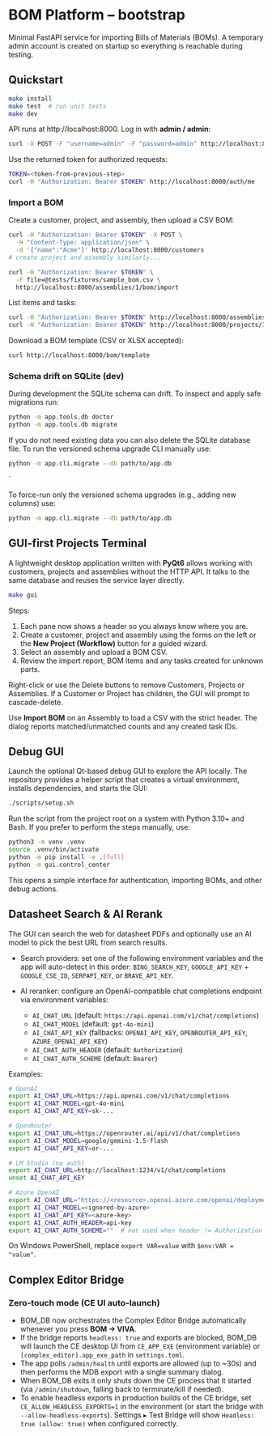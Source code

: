 # BOM Platform – bootstrap

Minimal FastAPI service for importing Bills of Materials (BOMs).
A temporary admin account is created on startup so everything is reachable during testing.

## Quickstart

```bash
make install
make test  # run unit tests
make dev
```

API runs at http://localhost:8000. Log in with **admin / admin**:

```bash
curl -X POST -F "username=admin" -F "password=admin" http://localhost:8000/auth/token
```

Use the returned token for authorized requests:

```bash
TOKEN=<token-from-previous-step>
curl -H "Authorization: Bearer $TOKEN" http://localhost:8000/auth/me
```

### Import a BOM

Create a customer, project, and assembly, then upload a CSV BOM:

```bash
curl -H "Authorization: Bearer $TOKEN" -X POST \
  -H "Content-Type: application/json" \
  -d '{"name":"Acme"}' http://localhost:8000/customers
# create project and assembly similarly...

curl -H "Authorization: Bearer $TOKEN" \
  -F file=@tests/fixtures/sample_bom.csv \
  http://localhost:8000/assemblies/1/bom/import
```

List items and tasks:

```bash
curl -H "Authorization: Bearer $TOKEN" http://localhost:8000/assemblies/1/bom/items
curl -H "Authorization: Bearer $TOKEN" http://localhost:8000/projects/1/tasks
```

Download a BOM template (CSV or XLSX accepted):

```bash
curl http://localhost:8000/bom/template
```

### Schema drift on SQLite (dev)

During development the SQLite schema can drift. To inspect and apply safe
migrations run:

```bash
python -m app.tools.db doctor
python -m app.tools.db migrate
```

If you do not need existing data you can also delete the SQLite database file.
To run the versioned schema upgrade CLI manually use:

```bash
python -m app.cli.migrate --db path/to/app.db
```
`


To force-run only the versioned schema upgrades (e.g., adding new columns) use:

```bash
python -m app.cli.migrate --db path/to/app.db
```

## GUI-first Projects Terminal

A lightweight desktop application written with **PyQt6** allows working with
customers, projects and assemblies without the HTTP API.  It talks to the same
database and reuses the service layer directly.

```bash
make gui
```

Steps:

1. Each pane now shows a header so you always know where you are.
2. Create a customer, project and assembly using the forms on the left or the
   **New Project (Workflow)** button for a guided wizard.
3. Select an assembly and upload a BOM CSV.
4. Review the import report, BOM items and any tasks created for unknown parts.

Right-click or use the Delete buttons to remove Customers, Projects or Assemblies. If
a Customer or Project has children, the GUI will prompt to cascade-delete.

Use **Import BOM** on an Assembly to load a CSV with the strict header. The dialog
reports matched/unmatched counts and any created task IDs.

## Debug GUI

Launch the optional Qt-based debug GUI to explore the API locally. The
repository provides a helper script that creates a virtual environment,
installs dependencies, and starts the GUI:

```bash
./scripts/setup.sh
```

Run the script from the project root on a system with Python 3.10+ and Bash.
If you prefer to perform the steps manually, use:

```bash
python3 -m venv .venv
source .venv/bin/activate
python -m pip install -e .[full]
python -m gui.control_center
```

This opens a simple interface for authentication, importing BOMs, and other
debug actions.

## Datasheet Search & AI Rerank

The GUI can search the web for datasheet PDFs and optionally use an AI model
to pick the best URL from search results.

- Search providers: set one of the following environment variables and the
  app will auto-detect in this order: `BING_SEARCH_KEY`, `GOOGLE_API_KEY` +
  `GOOGLE_CSE_ID`, `SERPAPI_KEY`, or `BRAVE_API_KEY`.

- AI reranker: configure an OpenAI-compatible chat completions endpoint via
  environment variables:
  - `AI_CHAT_URL` (default: `https://api.openai.com/v1/chat/completions`)
  - `AI_CHAT_MODEL` (default: `gpt-4o-mini`)
  - `AI_CHAT_API_KEY` (fallbacks: `OPENAI_API_KEY`, `OPENROUTER_API_KEY`,
    `AZURE_OPENAI_API_KEY`)
  - `AI_CHAT_AUTH_HEADER` (default: `Authorization`)
  - `AI_CHAT_AUTH_SCHEME` (default: `Bearer`)

Examples:

```bash
# OpenAI
export AI_CHAT_URL=https://api.openai.com/v1/chat/completions
export AI_CHAT_MODEL=gpt-4o-mini
export AI_CHAT_API_KEY=sk-...

# OpenRouter
export AI_CHAT_URL=https://openrouter.ai/api/v1/chat/completions
export AI_CHAT_MODEL=google/gemini-1.5-flash
export AI_CHAT_API_KEY=or-...

# LM Studio (no auth)
export AI_CHAT_URL=http://localhost:1234/v1/chat/completions
unset AI_CHAT_API_KEY

# Azure OpenAI
export AI_CHAT_URL="https://<resource>.openai.azure.com/openai/deployments/<deploy>/chat/completions?api-version=2024-02-15-preview"
export AI_CHAT_MODEL=<ignored-by-azure>
export AI_CHAT_API_KEY=<azure-key>
export AI_CHAT_AUTH_HEADER=api-key
export AI_CHAT_AUTH_SCHEME=""  # not used when header != Authorization
```

On Windows PowerShell, replace `export VAR=value` with `$env:VAR = "value"`.

## Complex Editor Bridge

### Zero-touch mode (CE UI auto-launch)

- BOM_DB now orchestrates the Complex Editor Bridge automatically whenever you press **BOM → VIVA**.  
- If the bridge reports `headless: true` and exports are blocked, BOM_DB will launch the CE desktop UI from `CE_APP_EXE` (environment variable) or `[complex_editor].app_exe_path` in `settings.toml`.
- The app polls `/admin/health` until exports are allowed (up to ~30s) and then performs the MDB export with a single summary dialog.
- When BOM_DB exits it only shuts down the CE process that it started (via `/admin/shutdown`, falling back to terminate/kill if needed).
- To enable headless exports in production builds of the CE bridge, set `CE_ALLOW_HEADLESS_EXPORTS=1` in the environment (or start the bridge with `--allow-headless-exports`). Settings ▸ Test Bridge will show `Headless: true (allow: true)` when configured correctly.
